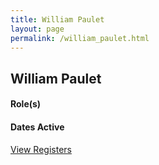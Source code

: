 ```yaml
---
title: William Paulet
layout: page
permalink: /william_paulet.html
---
```


## William Paulet

#### Role(s)

#### Dates Active

<a href="{{ '/browse.html' | relative_url }}#William Paulet" class="btn btn-custom">View Registers</a>
